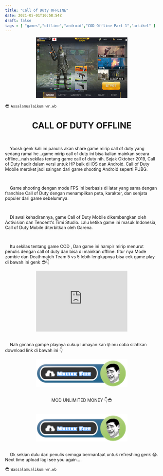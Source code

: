 ```yaml
---
title: "Call of Duty OFFLINE"
date: 2021-05-01T10:58:54Z
draft: false
tags : [ "games","offline","android","COD Offline Part 1","artikel" ]
---
```

<center><img width="300" height="200" src="/img-asset/cod1.png"></center>

😎 `Assalamualaikum wr.wb`

<html>
<h1 align="center"> CALL OF DUTY OFFLINE</h1>
<br>
<p class="justify">&nbsp; &nbsp; Yoosh genk kali ini panulis akan share game mirip call of duty yang sedang ramai he...game mirip call of duty ini bisa kalian mainkan secara offline...nah sekilas tentang game call of duty nih. Sejak Oktober 2019, Call of Duty hadir dalam versi untuk HP baik di iOS dan Android. Call of Duty Mobile meroket jadi saingan dari game shooting Android seperti PUBG.</p>
<br>
<!--more-->
<p class="justify">&nbsp; &nbsp; Game shooting dengan mode FPS ini berbasis di latar yang sama dengan franchise Call of Duty dengan menampilkan peta, karakter, dan senjata populer dari game sebelumnya.</p>
<br>
<p class="justify">&nbsp; &nbsp; Di awal kehadirannya, game Call of Duty Mobile dikembangkan oleh Activision dan Tencent's Timi Studio. Lalu ketika game ini masuk Indonesia, Call of Duty Mobile diterbitkan oleh Garena.</p>
<br>
<p class="justify">&nbsp; &nbsp; Itu sekilas tentang game COD , Dan game ini hampir mirip menurut penulis dengan call of duty dan bisa di mainkan offline. fitur nya Mode zombie dan Deathmatch Team 5 vs 5 lebih lengkapnya bisa cek game play di bawah ini genk 😎👇
<br>
<center><iframe width="300" height="200" src="https://www.youtube.com/embed/BGUfFS08wjE" title="YouTube video player" frameborder="0" allow="accelerometer; autoplay; clipboard-write; encrypted-media; gyroscope; picture-in-picture" allowfullscreen></iframe></center>
<br>
<p class="justify">&nbsp; &nbsp; Nah gimana gampe playnya cukup lumayan kan 🤓 mu coba silahkan download link di bawah ini 👇
<br>
<center><a href="http://bit.ly/2PLskdy"><img width="300" src="/img-asset/Download.png"></a></center>
<br>
<center><p>MOD UNLIMITED MONEY 👇😎</p></center>
<br>
<center><a href="http://bit.ly/3e9ELJx"><img width="300" src="/img-asset/Download.png"></a></center>
<br>
<p class="justify">&nbsp; &nbsp; Ok sekian dulu dari penulis semoga bermanfaat untuk refreshing genk 😂. Next time upload lagi see you again....</p>

😎 `Wassalamualikum wr.wb`
